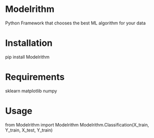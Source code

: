 # Modelrithm
Python Framework that chooses the best ML algorithm for your data

# Installation
pip install Modelrithm

# Requirements
sklearn
matplotlib
numpy

# Usage
from Modelrithm import Modelrithm
Modelrithm.Classification(X_train, Y_train, X_test, Y_train)
